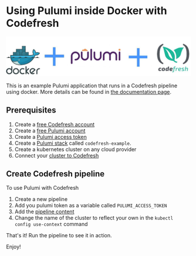 # Using Pulumi inside Docker with Codefresh

![Docker plus Pulumi plus Codefresh](docker-pulumi-codefresh.jpg)

This is an example Pulumi application that runs in a Codefresh pipeline using docker.
More details can be found in [the documentation page](https://codefresh.io/docs/docs/yaml-examples/examples/pulumi).

## Prerequisites

1. Create a [free Codefresh account](https://codefresh.io/docs/docs/getting-started/create-a-codefresh-account/)
1. Create a [free Pulumi account](https://pulumi.io/quickstart/)
1. Create a [Pulumi access token](https://app.pulumi.com/account/tokens)
1. Create a [Pulumi stack](https://pulumi.io/reference/stack.html) called `codefresh-example`.
1. Create a kubernetes cluster on any cloud provider
1. Connect your [cluster to Codefresh](https://codefresh.io/docs/docs/deploy-to-kubernetes/add-kubernetes-cluster/)


## Create Codefresh pipeline

To use Pulumi with Codefresh

1. Create a new pipeline
1. Add you pulumi token as a variable called `PULUMI_ACCESS_TOKEN`
1. Add the [pipeline content](codefresh.yml)
1. Change the name of the cluster to reflect your own in the `kubectl config use-context` command

That's it! Run the pipeline to see it in action.


Enjoy!

